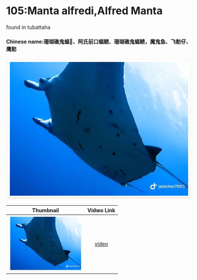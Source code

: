 # 105:Manta alfredi,Alfred Manta

found in tubattaha

#### Chinese name:珊瑚礁鬼蝠𛚉、阿氏前口蝠鲼、珊瑚礁鬼蝠鲼，魔鬼鱼、飞鲂仔、鹰鲂

![](../../.gitbook/assets/manta-alfredi.jpg)

| Thumbnail | Vidwo Link |
| :---: | :---: |
| ![](../../.gitbook/assets/small-manta-alfredi.jpg)  | [video](https://drive.google.com/open?id=16yyvmoBZ3CTMaFQyOxybAowV9-BTnoTS) |

